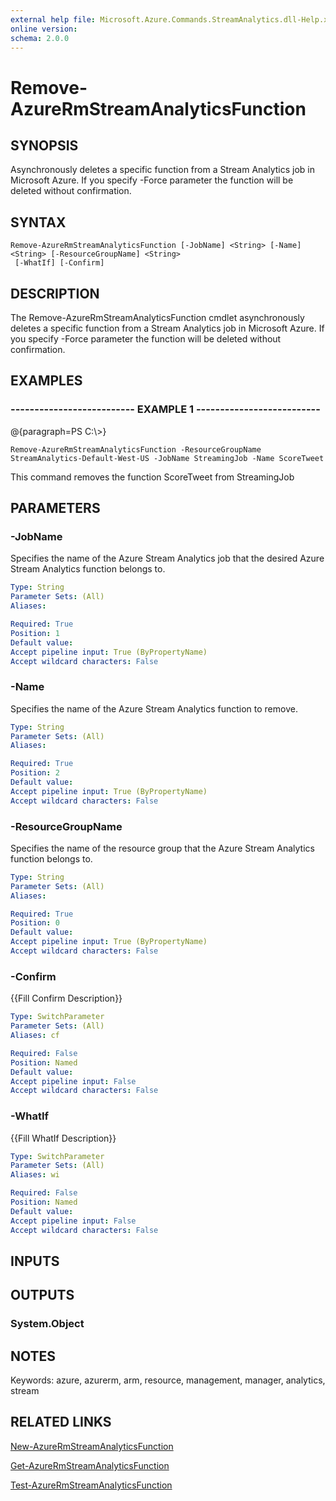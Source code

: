 ```yaml
---
external help file: Microsoft.Azure.Commands.StreamAnalytics.dll-Help.xml
online version: 
schema: 2.0.0
---
```


# Remove-AzureRmStreamAnalyticsFunction
## SYNOPSIS
Asynchronously deletes a specific function from a Stream Analytics job in Microsoft Azure.
          If you specify -Force parameter the function will be deleted without confirmation.

## SYNTAX

```
Remove-AzureRmStreamAnalyticsFunction [-JobName] <String> [-Name] <String> [-ResourceGroupName] <String>
 [-WhatIf] [-Confirm]
```

## DESCRIPTION
The Remove-AzureRmStreamAnalyticsFunction cmdlet asynchronously deletes a specific function from a Stream Analytics job in Microsoft Azure.
        If you specify -Force parameter the function will be deleted without confirmation.

## EXAMPLES

### --------------------------  EXAMPLE 1  --------------------------
@{paragraph=PS C:\\\>}

```
Remove-AzureRmStreamAnalyticsFunction -ResourceGroupName StreamAnalytics-Default-West-US -JobName StreamingJob -Name ScoreTweet
```

This command removes the function ScoreTweet from StreamingJob

## PARAMETERS

### -JobName
Specifies the name of the Azure Stream Analytics job that the desired Azure Stream Analytics function belongs to.

```yaml
Type: String
Parameter Sets: (All)
Aliases: 

Required: True
Position: 1
Default value: 
Accept pipeline input: True (ByPropertyName)
Accept wildcard characters: False
```

### -Name
Specifies the name of the Azure Stream Analytics function to remove.

```yaml
Type: String
Parameter Sets: (All)
Aliases: 

Required: True
Position: 2
Default value: 
Accept pipeline input: True (ByPropertyName)
Accept wildcard characters: False
```

### -ResourceGroupName
Specifies the name of the resource group that the Azure Stream Analytics function belongs to.

```yaml
Type: String
Parameter Sets: (All)
Aliases: 

Required: True
Position: 0
Default value: 
Accept pipeline input: True (ByPropertyName)
Accept wildcard characters: False
```

### -Confirm
{{Fill Confirm Description}}

```yaml
Type: SwitchParameter
Parameter Sets: (All)
Aliases: cf

Required: False
Position: Named
Default value: 
Accept pipeline input: False
Accept wildcard characters: False
```

### -WhatIf
{{Fill WhatIf Description}}

```yaml
Type: SwitchParameter
Parameter Sets: (All)
Aliases: wi

Required: False
Position: Named
Default value: 
Accept pipeline input: False
Accept wildcard characters: False
```

## INPUTS

## OUTPUTS

### System.Object

## NOTES
Keywords: azure, azurerm, arm, resource, management, manager, analytics, stream

## RELATED LINKS

[New-AzureRmStreamAnalyticsFunction]()

[Get-AzureRmStreamAnalyticsFunction]()

[Test-AzureRmStreamAnalyticsFunction]()

